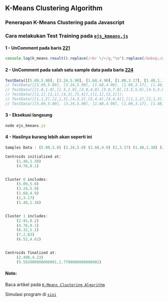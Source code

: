 ## K-Means Clustering Algorithm

### Penerapan K-Means Clustering pada Javascript


### Cara melakukan Test Training pada [`ejs_kmeans.js`](https://github.com/ekojs/matikan/blob/master/ejs_kmeans.js)

#### 1 - UnComment pada baris [221](https://github.com/ekojs/ejs_k-means/blob/master/ejs_kmeans.js#L221)
```javascript
console.log(k_means.result().replace(/<br \/>/g,"\n").replace(/&nbsp;/g,' ').replace(/<\/?strong>/g,''));
```

#### 2 - UnComment pada salah satu sample data pada baris [224](https://github.com/ekojs/ejs_k-means/blob/master/ejs_kmeans.js#L224)
```javascript
TestData([[5.09,5.80], [3.24,5.90], [1.68,4.90], [1.00,3.17], [1.48,1.38], [2.91,0.20], [4.76,0.10], [6.32,1.10], [7.00,2.83], [6.52,4.62]],[[1.48,1.38],[4.76,0.10]]);
// TestData([[5.09,5.80], [3.24,5.90], [1.68,4.90], [1.00,3.17], [1.48,1.38], [2.91,0.20], [4.76,0.10], [6.32,1.10], [7.00,2.83], [6.52,4.62]],[[5.09,5.80], [3.24,5.90]]);
// TestData([[1.0,1.0],[1.5,2.0],[3.0,4.0],[5.0,7.0],[3.5,5.0],[4.5,5.0],[3.5,4.5]],[[1,1],[5,7]]);
// TestData([[1,1],[2,1],[4,3],[5,4]],[[1,1],[2,1]]);
// TestData([[1,1,2],[2,1,3],[4,3,2],[5,4,4],[4,4,4]],[[1,1,2],[2,1,3]]);
// TestData([[5.09,5.80], [3.24,5.90], [1.68,4.90], [1.00,3.17], [1.48,1.38], [2.91,0.20], [4.76,0.10], [6.32,1.10], [7.00,2.83], [6.52,4.62]],[[5.09,5.80], [3.24,5.90], [1.68,4.90]]);
```

#### 3 - Eksekusi langsung
```javascript
node ejs_kmeans.js
```

#### 4 - Hasilnya kurang lebih akan seperti ini
```javascript
Samples Data : (5.09,5.8) (3.24,5.9) (1.68,4.9) (1,3.17) (1.48,1.38) (2.91,0.2) (4.76,0.1) (6.32,1.1) (7,2.83) (6.52,4.62)

Centroids initialized at:
     (1.48,1.38)
     (4.76,0.1)


Cluster 0 includes:
     (5.09,5.8)
     (3.24,5.9)
     (1.68,4.9)
     (1,3.17)
     (1.48,1.38)


Cluster 1 includes:
     (2.91,0.2)
     (4.76,0.1)
     (6.32,1.1)
     (7,2.83)
     (6.52,4.62)


Centroids finalized at:
     (2.498,4.23)
     (5.502000000000001,1.7700000000000002)
```


#### Note:
Baca artikel pada [`K-Means Clustering Algorithm`](http://ekojunaidisalam.com/2017/02/09/k-means-clustering-algorithm/)

Simulasi program di [`sini`](https://ekojs.github.io/ejs_k-means/)
